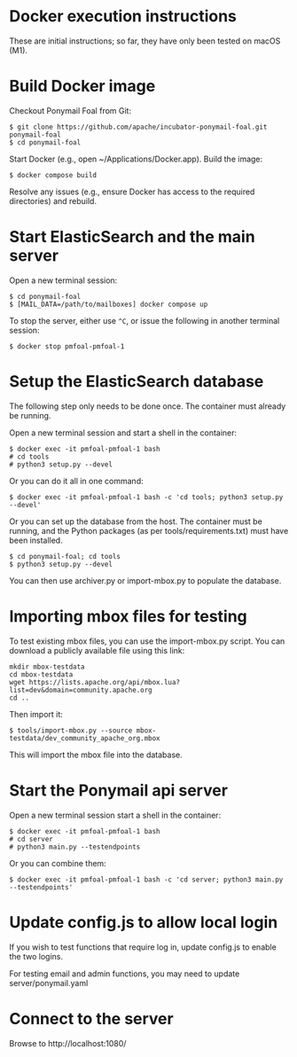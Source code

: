 Docker execution instructions
=============================

These are initial instructions; so far, they have only been tested on macOS (M1).

Build Docker image
==================
Checkout Ponymail Foal from Git:

```
$ git clone https://github.com/apache/incubator-ponymail-foal.git ponymail-foal
$ cd ponymail-foal
```

Start Docker (e.g., open ~/Applications/Docker.app). Build the image:

```$ docker compose build```

Resolve any issues (e.g., ensure Docker has access to the required directories) and rebuild.

Start ElasticSearch and the main server
=======================================

Open a new terminal session:

```
$ cd ponymail-foal
$ [MAIL_DATA=/path/to/mailboxes] docker compose up
```

To stop the server, either use `^C`, or issue the following in another terminal session:

```$ docker stop pmfoal-pmfoal-1```

Setup the ElasticSearch database
================================

The following step only needs to be done once.
The container must already be running.

Open a new terminal session and start a shell in the container:

```
$ docker exec -it pmfoal-pmfoal-1 bash
# cd tools
# python3 setup.py --devel
```

Or you can do it all in one command:

```$ docker exec -it pmfoal-pmfoal-1 bash -c 'cd tools; python3 setup.py --devel'```

Or you can set up the database from the host.
The container must be running, and the Python packages (as per tools/requirements.txt)
must have been installed.

```
$ cd ponymail-foal; cd tools
$ python3 setup.py --devel
```

You can then use archiver.py or import-mbox.py to populate the database.

Importing mbox files for testing
================================

To test existing mbox files, you can use the import-mbox.py script.
You can download a publicly available file using this link:

```
mkdir mbox-testdata
cd mbox-testdata
wget https://lists.apache.org/api/mbox.lua?list=dev&domain=community.apache.org
cd ..
```

Then import it:

```
$ tools/import-mbox.py --source mbox-testdata/dev_community_apache_org.mbox
```

This will import the mbox file into the database.

Start the Ponymail api server
=============================

Open a new terminal session start a shell in the container:

```
$ docker exec -it pmfoal-pmfoal-1 bash
# cd server
# python3 main.py --testendpoints
```

Or you can combine them:

```$ docker exec -it pmfoal-pmfoal-1 bash -c 'cd server; python3 main.py --testendpoints'```

Update config.js to allow local login
=====================================

If you wish to test functions that require log in, update config.js to enable the two logins.

For testing email and admin functions, you may need to update server/ponymail.yaml

Connect to the server
=====================

Browse to http://localhost:1080/
